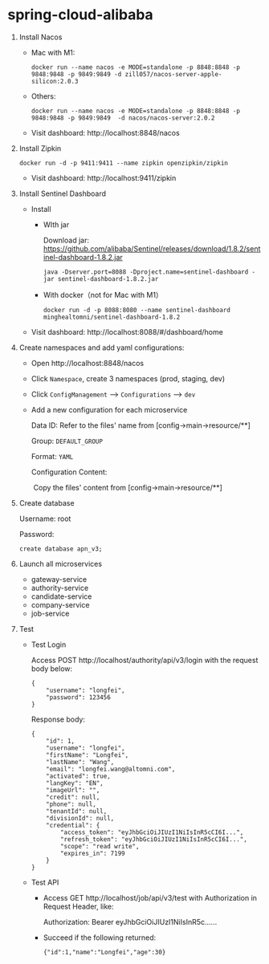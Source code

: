 # spring-cloud-alibaba

1. Install Nacos

   - Mac with M1: 

     ```
     docker run --name nacos -e MODE=standalone -p 8848:8848 -p 9848:9848 -p 9849:9849 -d zill057/nacos-server-apple-silicon:2.0.3

   - Others: 

     ```
     docker run --name nacos -e MODE=standalone -p 8848:8848 -p 9848:9848 -p 9849:9849  -d nacos/nacos-server:2.0.2
     ```

   - Visit dashboard: http://localhost:8848/nacos

     

2. Install Zipkin

   ```
   docker run -d -p 9411:9411 --name zipkin openzipkin/zipkin
   ```

   - Visit dashboard: http://localhost:9411/zipkin

3. Install Sentinel Dashboard

   - Install

     - WIth jar

       Download jar: https://github.com/alibaba/Sentinel/releases/download/1.8.2/sentinel-dashboard-1.8.2.jar

       ```
       java -Dserver.port=8088 -Dproject.name=sentinel-dashboard -jar sentinel-dashboard-1.8.2.jar
       ```

     - With docker（not for Mac with M1）

       ```
       docker run -d -p 8088:8080 --name sentinel-dashboard minghealtomni/sentinel-dashboard-1.8.2
       ```

   - Visit dashboard: http://localhost:8088/#/dashboard/home

4. Create namespaces and add  yaml configurations:

   - Open http://localhost:8848/nacos

   - Click `Namespace`, create 3 namespaces (prod, staging, dev)

   - Click `ConfigManagement` --> `Configurations` --> `dev`

   - Add a new configuration for each microservice

     Data ID:  Refer to the files' name from [config->main->resource/**]

     Group: `DEFAULT_GROUP`

     Format: `YAML`

     Configuration Content: 

     ​		Copy the files' content from [config->main->resource/**]

   

5. Create database 

   Username: root

   Password: 

   ```
   create database apn_v3;
   ```

   

6. Launch all microservices

   - gateway-service
   - authority-service
   - candidate-service
   - company-service
   - job-service

7. Test 

   - Test Login

     Access POST http://localhost/authority/api/v3/login with the request body below:

     ```
     {
         "username": "longfei",
         "password": 123456
     }
     ```

     Response body:

     ```
     {
         "id": 1,
         "username": "longfei",
         "firstName": "Longfei",
         "lastName": "Wang",
         "email": "longfei.wang@altomni.com",
         "activated": true,
         "langKey": "EN",
         "imageUrl": "",
         "credit": null,
         "phone": null,
         "tenantId": null,
         "divisionId": null,
         "credential": {
             "access_token": "eyJhbGciOiJIUzI1NiIsInR5cCI6I...",
             "refresh_token": "eyJhbGciOiJIUzI1NiIsInR5cCI6I...",
             "scope": "read write",
             "expires_in": 7199
         }
     }
     ```

     

   - Test API

     - Access GET http://localhost/job/api/v3/test with Authorization in Request Header, like:

       Authorization: Bearer eyJhbGciOiJIUzI1NiIsInR5c......

     - Succeed if the following returned:

       ```
       {"id":1,"name":"Longfei","age":30}
       ```

       

     

     

   

